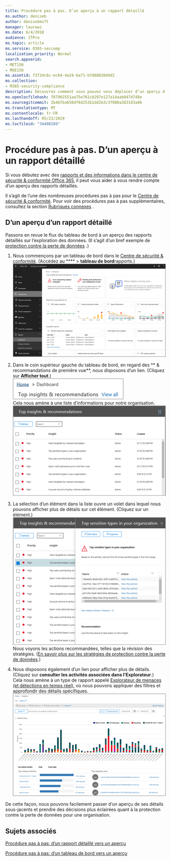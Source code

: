 ```yaml
---
title: Procédure pas à pas. D’un aperçu à un rapport détaillé
ms.author: deniseb
author: denisebmsft
manager: laurawi
ms.date: 6/4/2018
audience: ITPro
ms.topic: article
ms.service: O365-seccomp
localization_priority: Normal
search.appverid:
- MET150
- MOE150
ms.assetid: f3724c6c-ec64-4a24-ba71-bfd68020d4d2
ms.collection:
- M365-security-compliance
description: Découvrez comment vous pouvez vous déplacer d’un aperçu d’un rapport détaillé dans le &amp; Centre de conformité de la sécurité via un exemple de protection contre la perte de données.
ms.openlocfilehash: f87902551aa75e761cb297e127a14aab047d748e
ms.sourcegitcommit: 2b46fba650df8d252b1dd2b3c3f080a383183a06
ms.translationtype: MT
ms.contentlocale: fr-FR
ms.lasthandoff: 05/23/2019
ms.locfileid: "34408289"
---
```

# <a name="walkthrough---from-an-insight-to-a-detailed-report"></a>Procédure pas à pas. D’un aperçu à un rapport détaillé

Si vous débutez avec des [rapports et des informations dans le centre de sécurité &amp; conformité Office 365](reports-and-insights-in-security-and-compliance.md), il peut vous aider à vous rendre compte d’un aperçu des rapports détaillés. 
  
Il s’agit de l’une des nombreuses procédures pas à pas pour le [Centre de sécurité &amp; conformité](https://protection.office.com). Pour voir des procédures pas à pas supplémentaires, consultez la section [Rubriques connexes](#related-topics) . 
  
## <a name="from-an-insight-to-a-detailed-report"></a>D’un aperçu d’un rapport détaillé

Passons en revue le flux du tableau de bord à un aperçu des rapports détaillés sur l’exploration des données. (Il s’agit d’un bref exemple de [protection contre la perte de données](data-loss-prevention-policies.md) .) 
  
1. Nous commençons par un tableau de bord dans le [Centre de sécurité &amp; conformité](https://protection.office.com). (Accédez au **** \> **tableau de bord**rapports.)<br/>![Dans le centre &amp; de sécurité conformité, sélectionnez \> tableau de bord rapports](media/2a668c3d-3fa3-4e37-8149-46989b33ae8c.png)
  
2. Dans le coin supérieur gauche du tableau de bord, en regard des ** &amp; recommandations de première vue**, nous disposons d’un lien. (Cliquez sur **Afficher tout**.)<br/>![Dans le centre &amp; de sécurité conformité, cliquez \> sur tableau de bord de rapports pour afficher vos informations de premier plan.](media/9bb64e11-494f-40a4-ab3d-8d3c7789f300.png)<br/>Cela nous amène à une liste d’informations pour notre organisation.<br/>![Dans le centre &amp; de sécurité conformité, vous pouvez afficher toutes les informations d’une liste.](media/1289af77-bf5a-444a-97a1-03d8a83f75a9.png)
  
3. La sélection d’un élément dans la liste ouvre un volet dans lequel nous pouvons afficher plus de détails sur cet élément. (Cliquez sur un élément.)<br/>![Détails d’une vue sélectionnée](media/dcbb389f-23b0-4031-b789-4a49068af85a.png)<br/>Nous voyons les actions recommandées, telles que la révision des stratégies. ([En savoir plus sur les stratégies de protection contre la perte de données](data-loss-prevention-policies.md).)
    
4. Nous disposons également d’un lien pour afficher plus de détails. (Cliquez sur **consulter les activités associées dans l’Explorateur**.)<br/>Cela nous amène à un type de rapport appelé [Explorateur de menaces (et détections en temps réel)](threat-explorer.md), où nous pouvons appliquer des filtres et approfondir des détails spécifiques.<br/>![Affichage de l’Explorateur avec plus de détails sur un aperçu sélectionné](media/3ad15b15-7158-44b7-beda-013351bd868e.png)
  
De cette façon, nous pouvons facilement passer d’un aperçu de ses détails sous-jacents et prendre des décisions plus éclairées quant à la protection contre la perte de données pour une organisation.
  
## <a name="related-topics"></a>Sujets associés

[Procédure pas à pas: d’un rapport détaillé vers un aperçu](from-a-detailed-report-to-an-insight.md)
  
[Procédure pas à pas: d’un tableau de bord vers un aperçu](from-a-dashboard-to-an-insight.md)
  

